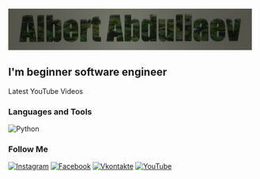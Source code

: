 [![Header](https://github.com/albert11al/albert11al/blob/main/assets/Без%20имени.png)](https://www.instagram.com/albert11al/)

## I'm beginner software engineer

Latest YouTube Videos

### Languages and Tools
![Python](https://img.shields.io/badge/Python-E1DD73?style=for-the-badge&logo=python)

### Follow Me
[![Instagram](https://img.shields.io/badge/instagram-252526?style=for-the-badge&logo=Instagram)](https://www.instagram.com/albert11al/)
[![Facebook](https://img.shields.io/badge/facebook-252526?style=for-the-badge&logo=facebook)](https://www.facebook.com/profile.php?id=100022693443245)
[![Vkontakte](https://img.shields.io/badge/Vk-252526?style=for-the-badge&logo=vk)](https://www.facebook.com/profile.php?id=100022693443245)
[![YouTube](https://img.shields.io/badge/YouTube-252526?style=for-the-badge&logo=YouTube&logoColor=FF0000)](https://www.youtube.com/channel/UCJzLsL6lBLGuxgK7XsfZ8xw)

